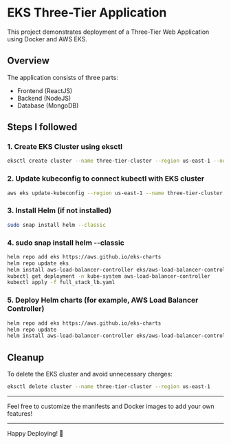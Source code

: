 # EKS Three-Tier Application

This project demonstrates deployment of a Three-Tier Web Application using Docker and AWS EKS.

## Overview
The application consists of three parts:
- Frontend (ReactJS)
- Backend (NodeJS)
- Database (MongoDB)


## Steps I followed

### 1. Create EKS Cluster using eksctl
```bash
eksctl create cluster --name three-tier-cluster --region us-east-1 --node-type t2.medium --nodes 2 --nodes-min 2 --nodes-max 2
```

### 2. Update kubeconfig to connect kubectl with EKS cluster
```bash
aws eks update-kubeconfig --region us-east-1 --name three-tier-cluster
```



### 3. Install Helm (if not installed)
```bash
sudo snap install helm --classic
```
### 4. sudo snap install helm --classic
```bash
helm repo add eks https://aws.github.io/eks-charts
helm repo update eks
helm install aws-load-balancer-controller eks/aws-load-balancer-controller -n kube-system --set clusterName=my-cluster --set serviceAccount.create=false --set serviceAccount.name=aws-load-balancer-controller
kubectl get deployment -n kube-system aws-load-balancer-controller
kubectl apply -f full_stack_lb.yaml
```

### 5. Deploy Helm charts (for example, AWS Load Balancer Controller)
```bash
helm repo add eks https://aws.github.io/eks-charts
helm repo update
helm install aws-load-balancer-controller eks/aws-load-balancer-controller -n kube-system --set clusterName=three-tier-cluster --set serviceAccount.create=false --set serviceAccount.name=aws-load-balancer-controller
```

## Cleanup

To delete the EKS cluster and avoid unnecessary charges:
```bash
eksctl delete cluster --name three-tier-cluster --region us-east-1
```

---

Feel free to customize the manifests and Docker images to add your own features!

---

Happy Deploying! 🚀
